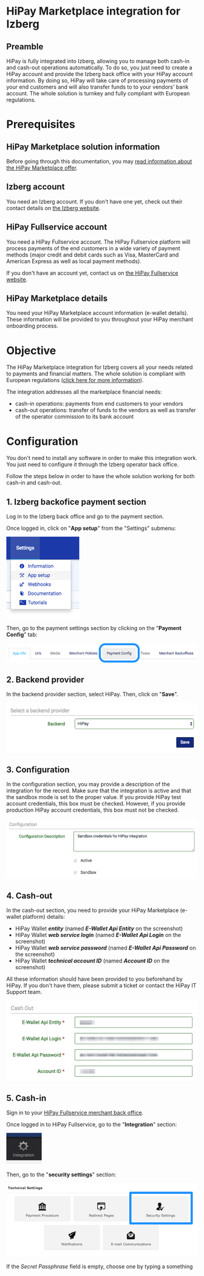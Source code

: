 # HiPay Marketplace integration for Izberg

## Preamble
HiPay is fully integrated into Izberg, allowing you to manage both cash-in and cash-out operations automatically. To do so, you just need to create a HiPay account and provide the Izberg back office with your HiPay account information. By doing so, HiPay will take care of processing payments of your end customers and will also transfer funds to to your vendors' bank account. The whole solution is turnkey and fully compliant with European regulations.

# Prerequisites

## HiPay Marketplace solution information

Before going through this documentation, you may [read information about the HiPay Marketplace offer](https://developer.hipay.com/getting-started/platform-hipay-marketplace/overview/).

## Izberg account

You need an Izberg account. If you don't have one yet, check out their contact details on [the Izberg website](http://www.izberg-marketplace.com/).

## HiPay Fullservice account

You need a HiPay Fullservice account. The HiPay Fullservice platform will process payments of the end customers in a wide variety of payment methods (major credit and debit cards such as Visa, MasterCard and American Express as well as local payment methods).

If you don't have an account yet, contact us on [the HiPay Fullservice website](http://www.hipayfullservice.com/).

## HiPay Marketplace details

You need your HiPay Marketplace account information (e-wallet details). These information will be provided to you throughout your HiPay merchant onboarding process.

# Objective

The HiPay Marketplace integration for Izberg covers all your needs related to payments and financial matters. The whole solution is compliant with European regulations ([click here for more information](https://developer.hipay.com/getting-started/platform-hipay-marketplace/overview/)).

The integration addresses all the marketplace financial needs:

- cash-in operations: payments from end customers to your vendors
- cash-out operations: transfer of funds to the vendors as well as transfer of the operator commission to its bank account

# Configuration

You don't need to install any software in order to make this integration work. You just need to configure it through the Izberg operator back office.

Follow the steps below in order to have the whole solution working for both cash-in and cash-out.

## 1. Izberg backofice payment section

Log in to the Izberg back office and go to the payment section.

Once logged in, click on "**App setup**" from the "Settings" submenu:

![Izberg back office - App setup](images/bo1.png)

Then, go to the payment settings section by clicking on the "**Payment Config**" tab:

![Izberg back office - Payment config](images/bo2.png)

## 2. Backend provider

In the backend provider section, select HiPay. Then, click on "**Save**".

![Izberg back office - Payment config - Backend](images/bo_provider.png)

## 3. Configuration

In the configuration section, you may provide a description of the integration for the record. Make sure that the integration is active and that the sandbox mode is set to the proper value. If you provide HiPay test account credentials, this box must be checked. However, if you provide production HiPay account credentials, this box must not be checked.

![Izberg back office - Payment config - Configuration](images/bo_config.png)

## 4. Cash-out

In the cash-out section, you need to provide your HiPay Marketplace (e-wallet platform) details:

- HiPay Wallet ***entity*** (named ***E-Wallet Api Entity*** on the screenshot)
- HiPay Wallet ***web service login*** (named ***E-Wallet Api Login*** on the screenshot)
- HiPay Wallet ***web service password*** (named ***E-Wallet Api Password*** on the screenshot)
- HiPay Wallet ***technical account ID*** (named ***Account ID*** on the screenshot)

All these information should have been provided to you beforehand by HiPay. If you don't have them, please submit a ticket or contact the HiPay IT Support team.

![Izberg back office - Payment config - Cash-out](images/bo_cashout.png)

## 5. Cash-in

Sign in to your [HiPay Fullservice merchant back office](https://merchant.hipay-tpp.com).

Once logged in to HiPay Fullservice, go to the "**Integration**" section:

![Izberg back office - Payment config - Cash-out](images/bo_hipay_integration.png)

Then, go to the "**security settings**" section:

![Izberg back office - Payment config - Cash-out](images/bo_hipay_security.png)

If the *Secret Passphrase* field is empty, choose one by typing a something 


